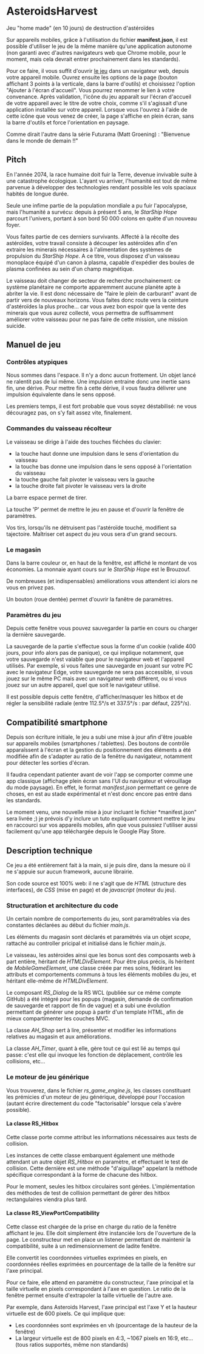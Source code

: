 # AsteroidsHarvest
Jeu "home made" (en 10 jours) de destruction d'astéroïdes

Sur appareils mobiles, grâce à l'utilisation du fichier **manifest.json**, il est possible d'utiliser le jeu de la même manière qu'une application autonome (non garanti avec d'autres navigateurs web que Chrome mobile, pour le moment, mais cela devrait entrer prochainement dans les standards).

Pour ce faire, il vous suffit d'ouvrir [le jeu](https://thedwarf21.github.io/AsteroidsHarvest) dans un navigateur web, depuis votre appareil mobile. Ouvrez ensuite les options de la page (bouton affichant 3 points à la verticale, dans la barre d'outils) et choisissez l'option "Ajouter à l'écran d'accueil". Vous pourrez renommer le lien à votre convenance. Après validation, l'icône du jeu apparaît sur l'écran d'accueil de votre appareil avec le titre de votre choix, comme s'il s'agissait d'une application installée sur votre appareil. Lorsque vous l'ouvrez à l'aide de cette icône que vous venez de créer, la page s'affiche en plein écran, sans la barre d'outils et force l'orientation en paysage.

Comme dirait l'autre dans la série Futurama (Matt Groening) : "Bienvenue dans le monde de demain !!"

## Pitch
En l'année 2074, la race humaine doit fuir la Terre, devenue invivable suite à une catastrophe écologique. L'ayant vu arriver, l'humanité est tout de même parvenue à développer des technologies rendant possible les vols spaciaux habités de longue durée.

Seule une infime partie de la population mondiale a pu fuir l'apocalypse, mais l'humanité a survécu: depuis à présent 5 ans, le _StarShip Hope_ parcourt l'univers, portant à son bord 50 000 colons en quête d'un nouveau foyer.

Vous faites partie de ces derniers survivants. Affecté à la récolte des astéroïdes, votre travail consiste à découper les astéroïdes afin d'en extraire les minerais nécessaires à l'alimentation des systèmes de propulsion du _StarShip Hope_. A ce titre, vous disposez d'un vaisseau monoplace équipé d'un canon à plasma, capable d'expédier des boules de plasma confinées au sein d'un champ magnétique.

Le vaisseau doit changer de secteur de recherche prochainement: ce système planétaire ne comporte apparemment aucune planète apte à abriter la vie. Il est donc nécessaire de "faire le plein de carburant" avant de partir vers de nouveaux horizons. Vous faites donc route vers la ceinture d'astéroïdes la plus proche... car vous avez bon espoir que la vente des minerais que vous aurez collecté, vous permettra de suffisamment améliorer votre vaisseau pour ne pas faire de cette mission, une mission suicide. 

## Manuel de jeu

### Contrôles atypiques
Nous sommes dans l'espace. Il n'y a donc aucun frottement. Un objet lancé ne ralentit pas de lui même. Une impulsion entraine donc une inertie sans fin, une dérive. Pour mettre fin à cette dérive, il vous faudra délivrer une impulsion équivalente dans le sens opposé.

Les premiers temps, il est fort probable que vous soyez déstabilisé: ne vous découragez pas, on s'y fait assez vite, finalement.

### Commandes du vaisseau récolteur
Le vaisseau se dirige à l'aide des touches fléchées du clavier:
  - la touche haut donne une impulsion dans le sens d'orientation du vaisseau
  - la touche bas donne une impulsion dans le sens opposé à l'orientation du vaisseau
  - la touche gauche fait pivoter le vaisseau vers la gauche
  - la touche droite fait pivoter le vaisseau vers la droite

La barre espace permet de tirer.

La touche 'P' permet de mettre le jeu en pause et d'ouvrir la fenêtre de paramètres.

Vos tirs, lorsqu'ils ne détruisent pas l'astéroïde touché, modifient sa tajectoire. Maîtriser cet aspect du jeu vous sera d'un grand secours.

### Le magasin
Dans la barre couleur or, en haut de la fenêtre, est affiché le montant de vos économies. La monnaie ayant cours sur le _StarShip Hope_ est le Brouzouf.

De nombreuses (et indispensables) améliorations vous attendent ici alors ne vous en privez pas.

Un bouton (roue dentée) permet d'ouvrir la fanêtre de paramètres.

### Paramètres du jeu

Depuis cette fenêtre vous pouvez sauvegarder la partie en cours ou charger la dernière sauvegarde. 

La sauvegarde de la partie s'effectue sous la forme d'un cookie (valide 400 jours, pour info alors pas de panique), ce qui implique notamment, que votre sauvegarde n'est valable que pour le navigateur web et l'appareil utilisés. Par exemple, si vous faites une sauvegarde en jouant sur votre PC avec le navigateur Edge, votre sauvegarde ne sera pas accessible, si vous jouez sur le même PC mais avec un navigateur web différent, ou si vous jouez sur un autre appareil, quel que soit le navigateur utilisé.

Il est possible depuis cette fenêtre, d'afficher/masquer les hitbox et de régler la sensibilité radiale (entre 112.5°/s et 337.5°/s : par défaut, 225°/s). 

## Compatibilité smartphone
Depuis son écriture initiale, le jeu a subi une mise à jour afin d'être jouable sur appareils mobiles (smartphones / tablettes). Des boutons de contrôle apparaîssent à l'écran et la gestion du positionnement des éléments a été modifiée afin de s'adapter au ratio de la fenêtre du navigateur, notamment pour détecter les sorties d'écran.

Il faudra cependant patienter avant de voir l'app se comporter comme une app classique (affichage plein écran sans l'UI du navigateur et vérouillage du mode paysage). En effet, le format *manifest.json* permettant ce genre de choses, en est au stade expérimental et n'est donc encore pas entré dans les standards.

Le moment venu, une nouvelle mise à jour incluant le fichier *manifest.json" sera livrée ;) je prévois d'y inclure un tuto expliquant comment mettre le jeu en raccourci sur vos appareils mobiles, afin que vous puissiez l'utiliser aussi facilement qu'une app téléchargée depuis le Google Play Store.

## Description technique
Ce jeu a été entièrement fait à la main, si je puis dire, dans la mesure où il ne s'appuie sur aucun framework, aucune librairie.

Son code source est 100% web: il ne s'agit que de *HTML* (structure des interfaces), de *CSS* (mise en page) et de *javascript* (moteur du jeu).

### Structuration et architecture du code
Un certain nombre de comportements du jeu, sont paramétrables via des constantes déclarées au début du fichier _main.js_.

Les éléments du magasin sont déclarés et paramétrés via un objet _scope_, rattaché au controller pricipal et initialisé dans le fichier _main.js_.

Le vaisseau, les astéroides ainsi que les bonus sont des composants web à part entière, héritant de _HTMLDivElement_. Pour être plus précis, ils héritent de _MobileGameElement_, une classe créée par mes soins, fédérant les attributs et comportements communs à tous les éléments mobiles du jeu, et héritant elle-même de _HTMLDivElement_.

Le composant *RS_Dialog* de la RS WCL (publiée sur ce même compte GitHub) a été intégré pour les popups (magasin, demande de confirmation de sauvegarde et rapport de fin de vague) et a subi une évolution permettant de générer une popup à partir d'un template HTML, afin de mieux compartimenter les couches MVC.

La classe *AH_Shop* sert à lire, présenter et modifier les informations relatives au magasin et aux améliorations.

La classe *AH_Timer*, quant à elle, gère tout ce qui est lié au temps qui passe: c'est elle qui invoque les fonction de déplacement, contrôle les collisions, etc...

### Le moteur de jeu générique
Vous trouverez, dans le fichier *rs_game_engine.js*, les classes constituant les prémicies d'un moteur de jeu générique, développé pour l'occasion (autant écrire directement du code "factorisable" lorsque cela s'avère possible).

#### La classe RS_Hitbox
Cette classe porte comme attribut les informations nécessaires aux tests de collision.

Les instances de cette classe embarquent également une méthode attendant un autre objet *RS_Hitbox* en paramètre, et effectuant le test de collision. Cette dernière est une méthode "d'aiguillage" appelant la méthode spécifique correspondant à la forme de chacune des hitbox.

Pour le moment, seules les hitbox circulaires sont gérées. L'implémentation des méthodes de test de collision permettant de gérer des hitbox rectangulaires viendra plus tard.

#### La classe RS_ViewPortCompatibility
Cette classe est chargée de la prise en charge du ratio de la fenêtre affichant le jeu. Elle doit simplement être instanciée lors de l'ouverture de la page. Le constructeur met en place un listener permettant de maintenir la compatibilité, suite à un redimensionnement de ladite fenêtre.

Elle convertit les coordonnées virtuelles exprimées en pixels, en coordonnées réelles exprimées en pourcentage de la taille de la fenêtre sur l'axe principal.

Pour ce faire, elle attend en paramètre du constructeur, l'axe principal et la taille virtuelle en pixels correspondant à l'axe en question. Le ratio de la fenêtre permet ensuite d'extrapoler la taille virtuelle de l'autre axe.

Par exemple, dans Asteroids Harvest, l'axe principal est l'axe Y et la hauteur virtuelle est de 600 pixels. Ce qui implique que:
* Les coordonnées sont exprimées en vh (pourcentage de la hauteur de la fenêtre)
* La largeur virtuelle est de 800 pixels en 4:3, ~1067 pixels en 16:9, etc... (tous ratios supportés, même non standards)
